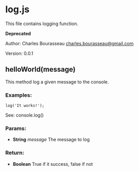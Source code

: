 

<!-- Start /home/charles/Repositories/doxstrap/examples/fixtures/tags.coffee -->

# log.js

This file contains logging function.

**Deprecated**

Author: Charles Bourasseau <charles.bourasseau@gmail.com>

Version: 0.0.1

## helloWorld(message)

This method log a given message to the console.
### Examples:

    log('It works!');

See: console.log()

### Params: 

* **String** *message* The message to log

### Return:

* **Boolean** True if it success, false if not

<!-- End /home/charles/Repositories/doxstrap/examples/fixtures/tags.coffee -->

